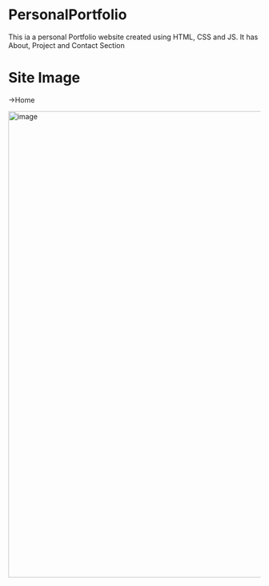 # PersonalPortfolio


This ia a personal Portfolio website created using HTML, CSS and  JS. It has About, Project and Contact Section

# Site Image

->Home

<img width="932" alt="image" src="https://github.com/user-attachments/assets/00bfa4bf-ba2e-498c-931e-e6c16ba04723">



